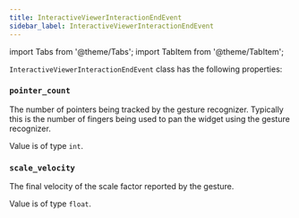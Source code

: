 ```yaml
---
title: InteractiveViewerInteractionEndEvent
sidebar_label: InteractiveViewerInteractionEndEvent
---
```

import Tabs from '@theme/Tabs';
import TabItem from '@theme/TabItem';

`InteractiveViewerInteractionEndEvent` class has the following properties:

### `pointer_count`

The number of pointers being tracked by the gesture recognizer.
Typically this is the number of fingers being used to pan the widget using the gesture recognizer.

Value is of type `int`.

### `scale_velocity`

The final velocity of the scale factor reported by the gesture.

Value is of type `float`.
